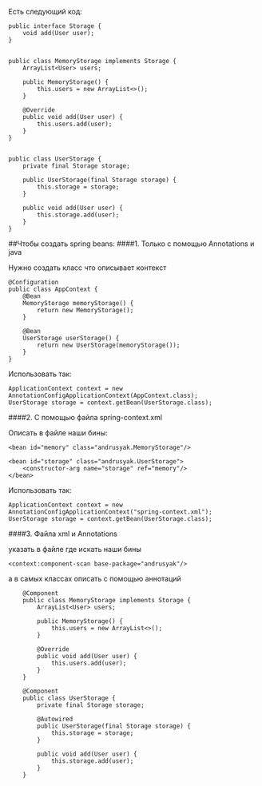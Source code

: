 Есть следующий код:

    public interface Storage {
    	void add(User user);
    }


    public class MemoryStorage implements Storage {
        ArrayList<User> users;
    
        public MemoryStorage() {
            this.users = new ArrayList<>();
        }
    
        @Override
        public void add(User user) {
            this.users.add(user);
        }
    }


	public class UserStorage {
	    private final Storage storage;
	
	    public UserStorage(final Storage storage) {
	        this.storage = storage;
	    }
	
	    public void add(User user) {
	        this.storage.add(user);
	    }
	}

##Чтобы создать spring beans: 
####1. Только с помощью Annotations и java

Нужно создать класс что описывает контекст

	@Configuration
	public class AppContext {
		@Bean
		MemoryStorage memoryStorage() {
			return new MemoryStorage();
		}

		@Bean
		UserStorage userStorage() {
			return new UserStorage(memoryStorage());
		}
	}
Использовать так:

	ApplicationContext context = new AnnotationConfigApplicationContext(AppContext.class);
	UserStorage storage = context.getBean(UserStorage.class);

####2. С помощью файла spring-context.xml

Описать в файле наши бины:

	<bean id="memory" class="andrusyak.MemoryStorage"/>
    
    <bean id="storage" class="andrusyak.UserStorage">
        <constructor-arg name="storage" ref="memory"/>
    </bean>

Использовать так:

	ApplicationContext context = new AnnotationConfigApplicationContext("spring-context.xml");
	UserStorage storage = context.getBean(UserStorage.class);

####3. Файла xml и Annotations

указать в файле где искать наши бины 

	<context:component-scan base-package="andrusyak"/>

а в самых классах описать с помощью аннотаций

		@Component
		public class MemoryStorage implements Storage {
			ArrayList<User> users;
		
		    public MemoryStorage() {
		        this.users = new ArrayList<>();
		    }
		
		    @Override
		    public void add(User user) {
		        this.users.add(user);
		    }
		}

		@Component
		public class UserStorage {
		    private final Storage storage;
		
		    @Autowired
		    public UserStorage(final Storage storage) {
		        this.storage = storage;
		    }
		
		    public void add(User user) {
		        this.storage.add(user);
		    }
		}
